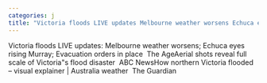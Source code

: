 ```yaml
---
categories: j
title: "Victoria floods LIVE updates Melbourne weather worsens Echuca eyes rising Murray Evacuation orders in place  The Age"
---
```

Victoria floods LIVE updates: Melbourne weather worsens; Echuca eyes rising Murray; Evacuation orders in place&nbsp;&nbsp;The AgeAerial shots reveal full scale of Victoria"s flood disaster&nbsp;&nbsp;ABC NewsHow northern Victoria flooded – visual explainer | Australia weather&nbsp;&nbsp;The Guardian